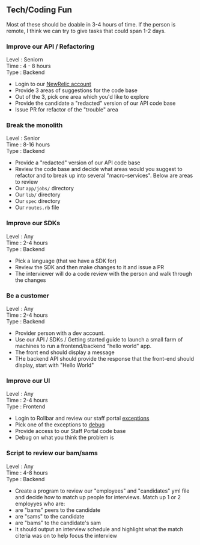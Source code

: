 ## Tech/Coding Fun

Most of these should be doable in 3-4 hours of time.  If the person is remote, I think we can try to give tasks that could span 1-2 days.

### Improve our API / Refactoring

Level : Seniorn    
Time : 4 - 8 hours   
Type : Backend   

* Login to our [NewRelic account](https://rpm.newrelic.com/accounts/45249/applications/9068939)
 * Provide 3 areas of suggestions for the code base
 * Out of the 3, pick one area which you'd like to explore
* Provide the candidate a "redacted" version of our API code base
* Issue PR for refactor of the "trouble" area

### Break the monolith

Level : Senior   
Time : 8-16 hours   
Type : Backend   

* Provide a "redacted" version of our API code base
* Review the code base and decide what areas would you suggest to refactor and to break up into several "macro-services".  Below are areas to review
 * Our `app/jobs/` directory
 * Our `lib/` directory
 * Our `spec` directory
 * Our `routes.rb` file

### Improve our SDKs

Level : Any   
Time : 2-4 hours   
Type : Backend   

* Pick a language (that we have a SDK for)
* Review the SDK and then make changes to it and issue a PR
* The interviewer will do a code review with the person and walk through the changes

### Be a customer

Level : Any   
Time : 2-4 hours   
Type : Backend   

* Provider person with a dev account.
* Use our API / SDKs / Getting started guide to launch a small farm of machines to run a frontend/backend "hello world" app.
 * The front end should display a message
 * THe backend API should provide the response that the front-end should display, start with "Hello World"

### Improve our UI

Level : Any   
Time : 2-4 hours   
Type : Frontend   

* Login to Rollbar and review our staff portal [exceptions](https://rollbar.com/Packet/Staff-Portal/)
* Pick one of the exceptions to [debug](https://rollbar.com/Packet/Staff-Portal/items/2414/)
* Provide access to our Staff Portal code base
* Debug on what you think the problem is

### Script to review our bam/sams

Level : Any   
Time : 4-8 hours   
Type : Backend   

* Create a program to review our "employees" and "candidates" yml file and decide how to match up people for interviews.  Match up 1 or 2 employyes who are:
 * are "bams" peers to the candidate
 * are "sams" to the candidate
 * are "bams" to the candidate's sam
* It should output an interview schedule and highlight what the match citeria was on to help focus the interview